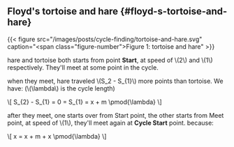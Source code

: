 
## Floyd's tortoise and hare {#floyd-s-tortoise-and-hare}

{{< figure src="/images/posts/cycle-finding/tortoise-and-hare.svg" caption="<span class=\"figure-number\">Figure 1: </span>tortoise and hare" >}}

hare and tortoise both starts from point **Start**, at speed of \\(2\\) and \\(1\\) respectively. They'll meet at some point in the cycle.

when they meet, hare traveled \\(S\_2 - S\_{1}\\) more points than tortoise. We have: (\\(\lambda\\) is the cycle length)

\\[
S\_{2} - S\_{1} = 0  = S\_{1} = x + m \pmod{\lambda}
\\]

after they meet, one starts over from Start point, the other starts from Meet point, at speed of \\(1\\), they'll meet again at **Cycle Start** point. because:

\\[
   x = x + m + x \pmod{\lambda}
   \\]
